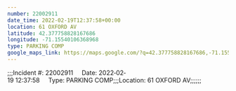 ```yaml
---
number: 22002911
date_time: 2022-02-19T12:37:58+00:00
location: 61 OXFORD AV
latitude: 42.377758828167686
longitude: -71.15540106368968
type: PARKING COMP
google_maps_link: https://maps.google.com/?q=42.377758828167686,-71.15540106368968
---
```


;;;Incident #: 22002911     Date: 2022‐02‐19 12:37:58     Type: PARKING COMP;;;Location: 61 OXFORD AV;;;;;;
